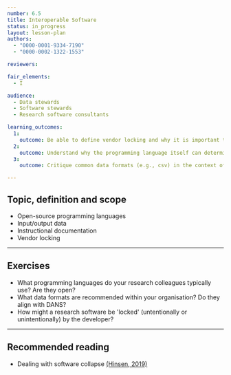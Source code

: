 ```yaml
---
number: 6.5
title: Interoperable Software
status: in_progress
layout: lesson-plan
authors:
  - "0000-0001-9334-7190"
  - "0000-0002-1322-1553"

reviewers:

fair_elements:
  - I

audience:
  - Data stewards
  - Software stewards
  - Research software consultants

learning_outcomes:
  1:
    outcome: Be able to define vendor locking and why it is important to FAIR research software.
  2:
    outcome: Understand why the programming language itself can determine interoperability.
  3:
    outcome: Critique common data formats (e.g., csv) in the context of research software.

--- 
```


## Topic, definition and scope

* Open-source programming languages
* Input/output data
* Instructional documentation
* Vendor locking

---

## Exercises

* What programming languages do your research colleagues typically use? Are they open?
* What data formats are recommended within your organisation? Do they align with DANS?
* How might a research software be 'locked' (untentionally or unintentionally) by the developer?

--- 

## Recommended reading

* Dealing with software collapse [(Hinsen, 2019)](https://doi.org/10.1109/MCSE.2019.2900945)
